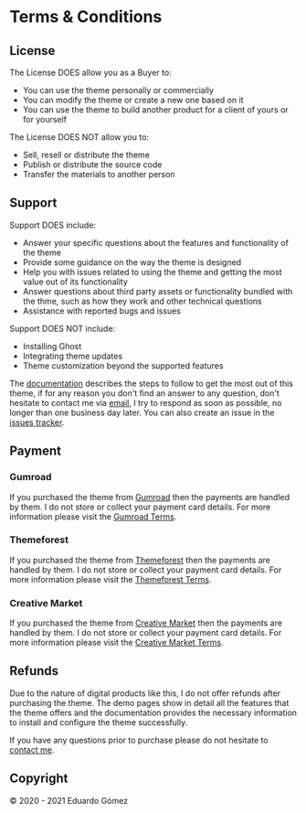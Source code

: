 # Terms & Conditions

## License

The License DOES allow you as a Buyer to:

* You can use the theme personally or commercially
* You can modify the theme or create a new one based on it
* You can use the theme to build another product for a client of yours or for yourself

The License DOES NOT allow you to:

* Sell, resell or distribute the theme
* Publish or distribute the source code
* Transfer the materials to another person

## Support

Support DOES include:

* Answer your specific questions about the features and functionality of the theme
* Provide some guidance on the way the theme is designed
* Help you with issues related to using the theme and getting the most value out of its functionality
* Answer questions about third party assets or functionality bundled with the thme, such as how they work and other technical questions
* Assistance with reported bugs and issues

Support DOES NOT include:

* Installing Ghost
* Integrating theme updates
* Theme customization beyond the supported features

The [documentation](/guide/) describes the steps to follow to get the most out of this theme, if for any reason you don't find an answer to any question, don't hesitate to contact me via [email](mailto:this.eduardo@gmail.com), I try to respond as soon as possible, no longer than one business day later. You can also create an issue in the [issues tracker](https://github.com/eddiesigner/weiss-pro/issues?q=is%3Aissue+is%3Aopen+sort%3Aupdated-desc).

## Payment

### Gumroad

If you purchased the theme from [Gumroad](https://gumroad.com) then the payments are handled by them. I do not store or collect your payment card details. For more information please visit the [Gumroad Terms](https://gumroad.com/terms).

### Themeforest

If you purchased the theme from [Themeforest](https://themeforest.net/) then the payments are handled by them. I do not store or collect your payment card details. For more information please visit the [Themeforest Terms](https://themeforest.net/legal/market).

### Creative Market

If you purchased the theme from [Creative Market](https://creativemarket.com/) then the payments are handled by them. I do not store or collect your payment card details. For more information please visit the [Creative Market Terms](https://creativemarket.com/terms).

## Refunds

Due to the nature of digital products like this, I do not offer refunds after purchasing the theme. The demo pages show in detail all the features that the theme offers and the documentation provides the necessary information to install and configure the theme successfully.

If you have any questions prior to purchase please do not hesitate to [contact me](mailto:this.eduardo@gmail.com).

## Copyright

© 2020 - 2021 Eduardo Gómez
